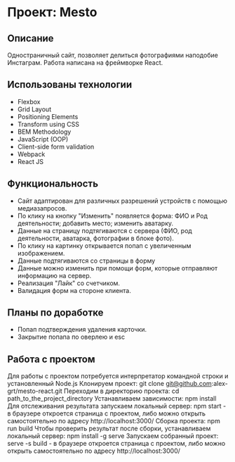 # Проект: Mesto

## Описание
Одностраничный сайт, позволяет делиться фотографиями наподобие Инстаграм.
Работа написана на фреймворке React.

## Использованы технологии
- Flexbox
- Grid Layout
- Positioning Elements
- Transform using CSS
- BEM Methodology
- JavaScript (OOP)
- Client-side form validation
- Webpack
- React JS

## Функциональность
- Сайт адаптирован для различных разрешений устройств с помощью медиазапросов.
- По клику на кнопку "Изменить" появляется форма: ФИО и Род деятельности; добавить место; изменить аватарку.
- Данные на страницу подтягиваются с сервера (ФИО, род деятельности, аватарка, фотографии в блоке фото).
- По клику на картинку открывается попап с увеличенным изображением.
- Данные подтягиваются со страницы в форму
- Данные можно изменить при помощи форм, которые отправляют информацию на сервер.
- Реализация "Лайк" со счетчиком.
- Валидация форм на стороне клиента.

## Планы по доработке
- Попап подтверждения удаления карточки.
- Закрытие попапа по оверлею и esc


## Работа с проектом
  Для работы с проектом потребуется интерпретатор командной строки и установленный Node.js
  Клонируем проект:
  git clone git@github.com:alex-grt/mesto-react.git
  Переходим в директорию проекта:
  cd path_to_the_project_directory
  Устанавливаем зависимости:
  npm install
  Для отслеживания результата запускаем локальный сервер:
  npm start - в браузере откроется страница с проектом, либо можно открыть самостоятельно по адресу http://localhost:3000/
  Сборка проекта:
  npm run build
  Чтобы проверить результат после сборки, устанавливаем локальный сервер:
  npm install -g serve
  Запускаем собранный проект:
  serve -s build - в браузере откроется страница с проектом, либо можно открыть самостоятельно по адресу http://localhost:3000/
